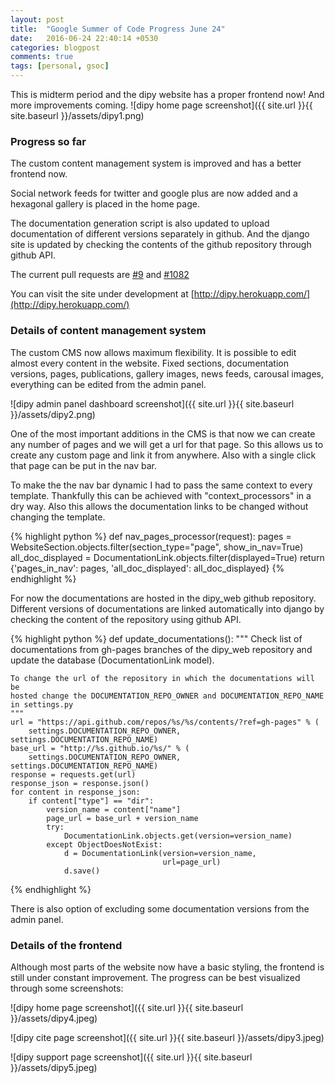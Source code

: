 ```yaml
---
layout: post
title:  "Google Summer of Code Progress June 24"
date:   2016-06-24 22:40:14 +0530
categories: blogpost
comments: true
tags: [personal, gsoc]
---
```


This is midterm period and the dipy website has a proper frontend now! And more improvements coming.
![dipy home page screenshot]({{ site.url }}{{ site.baseurl }}/assets/dipy1.png)
<!--more-->

### Progress so far
The custom content management system is improved and has a better frontend now.

Social network feeds for twitter and google plus are now added and a hexagonal gallery is placed in the home page.

The documentation generation script is also updated to upload documentation of different versions separately in github. And the django site is updated by checking the contents of the github repository through github API.

The current pull requests are [#9](https://github.com/nipy/dipy_web/pull/9) and [#1082](https://github.com/nipy/dipy/pull/1082)

You can visit the site under development at [http://dipy.herokuapp.com/](http://dipy.herokuapp.com/)

### Details of content management system
The custom CMS now allows maximum flexibility. It is possible to edit almost every content in the website. Fixed sections, documentation versions, pages, publications, gallery images, news feeds, carousal images, everything can be edited from the admin panel.

![dipy admin panel dashboard screenshot]({{ site.url }}{{ site.baseurl }}/assets/dipy2.png)

One of the most important additions in the CMS is that now we can create any number of pages and we will get a url for that page. So this allows us to create any custom page and link it from anywhere. Also with a single click that page can be put in the nav bar.

To make the the nav bar dynamic I had to pass the same context to every template. Thankfully this can be achieved with "context_processors" in a dry way.
Also this allows the documentation links to be changed without changing the template.

{% highlight python %}
def nav_pages_processor(request):
    pages = WebsiteSection.objects.filter(section_type="page",
                                          show_in_nav=True)
    all_doc_displayed = DocumentationLink.objects.filter(displayed=True)
    return {'pages_in_nav': pages, 'all_doc_displayed': all_doc_displayed}
{% endhighlight %}

For now the documentations are hosted in the dipy_web github repository. Different versions of documentations are linked automatically into django by checking the content of the repository using github API.

{% highlight python %}
def update_documentations():
    """
    Check list of documentations from gh-pages branches of the dipy_web
    repository and update the database (DocumentationLink model).

    To change the url of the repository in which the documentations will be
    hosted change the DOCUMENTATION_REPO_OWNER and DOCUMENTATION_REPO_NAME
    in settings.py
    """
    url = "https://api.github.com/repos/%s/%s/contents/?ref=gh-pages" % (
        settings.DOCUMENTATION_REPO_OWNER, settings.DOCUMENTATION_REPO_NAME)
    base_url = "http://%s.github.io/%s/" % (
        settings.DOCUMENTATION_REPO_OWNER, settings.DOCUMENTATION_REPO_NAME)
    response = requests.get(url)
    response_json = response.json()
    for content in response_json:
        if content["type"] == "dir":
            version_name = content["name"]
            page_url = base_url + version_name
            try:
                DocumentationLink.objects.get(version=version_name)
            except ObjectDoesNotExist:
                d = DocumentationLink(version=version_name,
                                      url=page_url)
                d.save()
{% endhighlight %}

There is also option of excluding some documentation versions from the admin panel.


### Details of the frontend

Although most parts of the website now have a basic styling, the frontend is still under constant improvement. The progress can be best visualized through some screenshots:

![dipy home page screenshot]({{ site.url }}{{ site.baseurl }}/assets/dipy4.jpeg)

![dipy cite page screenshot]({{ site.url }}{{ site.baseurl }}/assets/dipy3.jpeg)

![dipy support page screenshot]({{ site.url }}{{ site.baseurl }}/assets/dipy5.jpeg)